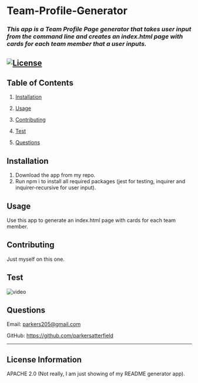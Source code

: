 # **Team-Profile-Generator**

### *This app is a Team Profile Page generator that takes user input from the command line and creates an index.html page with cards for each team member that a user inputs.* 

## [![License](https://img.shields.io/badge/License-Apache%202.0-blue.svg)](https://opensource.org/licenses/Apache-2.0) 

## Table of Contents 

1. [Installation](#installation)

2. [Usage](#usage)

3. [Contributing](#contributing)

4. [Test](#test)

5. [Questions](#questions)

## Installation 

1. Download the app from my repo.
2. Run npm i to install all required packages (jest for testing, inquirer and inquirer-recursive for user input).

## Usage 

Use this app to generate an index.html page with cards for each team member. 

## Contributing 

Just myself on this one. 

## Test 

![video](./Develop/ex.GIF)

## Questions 

Email: parkers205@gmail.com 

GitHub: https://github.com/parkersatterfield 

---

## License Information 
APACHE 2.0 (Not really, I am just showing of my README generator app).

            